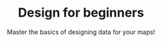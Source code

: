---
layout: course
title: "Design for beginners"
id: "02-design-for-beginners"
subtitle: Master the basics of designing data for your maps!
categories: basic
tag: book
time: 3 hours
description_short: "Start learning the basics of design with data and maps." 
description_long: "In this lesson, you will start learning the basics of design with data and maps. You will begin to explore map design by learning about the use of colors, data, and labels. When you finish the course, you will have developed a set of tools that you can use in any map visualization."
published: false
prerequisite:
  - Reliable internet access
  - A modern browser like Chrome, Firefox, or Safari
  - Basic CartoDB knowledge
  - Completion of Course 1
published: true
vizjson: "http://documentation.cartodb.com/api/v2/viz/e667d364-d5ff-11e3-a78a-0edbca4b5057/viz.json"
mailchimp_id: 95602de951
---